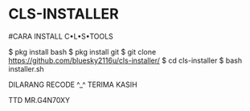 # CLS-INSTALLER

#CARA INSTALL C•L•S•TOOLS

$ pkg install bash 
$ pkg install git 
$ git clone https://github.com/bluesky2116u/cls-installer/ 
$ cd cls-installer 
$ bash installer.sh

DILARANG RECODE ^_^
TERIMA KASIH

TTD
MR.G4N70XY
